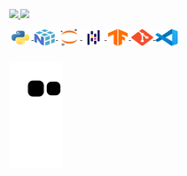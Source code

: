 


<div align="">
  <a href="https://github.com/ThalesVGomes">
  <img height="150em" src="https://github-readme-stats.vercel.app/api?username=ThalesVGomes&show_icons=true&theme=tokyonight&include_all_commits=true&count_private=true"/>
  <img height="150em" src="https://github-readme-stats.vercel.app/api/top-langs/?username=ThalesVGomes&layout=compact&langs_count=7&theme=tokyonight"/>
</div>


  <div style="display: inline_block"><br>
  <img align="center" alt="Thales-Python" height="30" width="40" src="https://github.com/devicons/devicon/blob/master/icons/python/python-original.svg">
  <img align="center" alt="Thales-NumPy" height="30" width="40" src="https://github.com/devicons/devicon/blob/master/icons/numpy/numpy-original.svg">
  <img align="center" alt="Thales-Jupyter" height="30" width="40" src="https://github.com/devicons/devicon/blob/master/icons/jupyter/jupyter-original.svg">
  <img align="center" alt="Thales-Pandas" height="30" width="40" src="https://github.com/devicons/devicon/blob/master/icons/pandas/pandas-original.svg">
  <img align="center" alt="Thales-Tensorflow" height="30" width="40" src="https://github.com/devicons/devicon/blob/master/icons/tensorflow/tensorflow-original.svg">
  <img align="center" alt="Karen-git" height="30" width="40" src="https://github.com/devicons/devicon/blob/master/icons/git/git-original.svg">
  <img align="center" alt="Karen-vscode" height="30" width="40" src="https://github.com/devicons/devicon/blob/master/icons/vscode/vscode-original.svg">
  
    

</div>
  
##
  
<div> 

  ![Snake animation](https://github.com/ThalesVGomes/ThalesVGomes/blob/output/github-contribution-grid-snake.svg)
 
</div>

